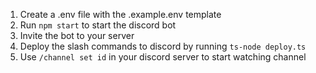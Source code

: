 1. Create a .env file with the .example.env template
2. Run `npm start` to start the discord bot
3. Invite the bot to your server
4. Deploy the slash commands to discord by running `ts-node deploy.ts`
5. Use `/channel set id` in your discord server to start watching channel
